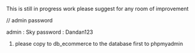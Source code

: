 This is still in progress work please suggest for any room of improvement


// admin password

admin : Sky
password : Dandan123


1. please copy to db_ecommerce to the database first to phpmyadmin
